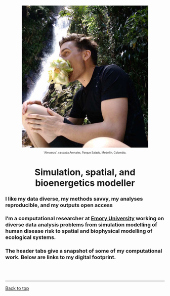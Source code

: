 <a id="top"></a>

<center>
	<img src="img/mm.jpg" width="400" height="450" >
	<p style="font-size:60%">
		'Almuerzo', cascada Arenales, Parque Salado, Medellin, Colombia.
	</p>
</center>  

<center>

# Simulation, spatial, and bioenergetics modeller         

</center>

### I like my data diverse, my methods savvy, my analyses reproducible, and my outputs open access   

### I’m a computational researcher at [Emory University](https://scholarblogs.emory.edu/civitello/) working on diverse data analysis problems from simulation modelling of human disease risk to spatial and biophysical modelling of ecological systems.  

### The header tabs give a snapshot of some of my computational work. Below are links to my digital footprint.       
  
<br>  
<br>  

******    

[Back to top](#top)
